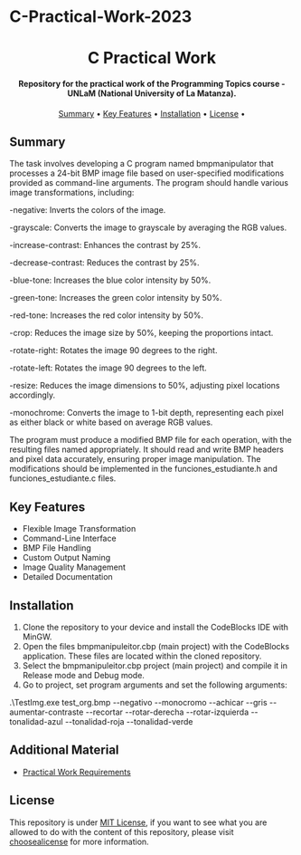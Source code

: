 # C-Practical-Work-2023
<h1 align="center">
C Practical Work
</h1>
<h4 align="center">
Repository for the practical work of the Programming Topics course - UNLaM (National University of La Matanza).
</h4>

<p align="center">
    <a href="#----summary">Summary</a> •
    <a href="#----key-features">Key Features</a> •
    <a href="#----installation">Installation</a> •
    <a href="#----license">License</a> •
</p>

<h2>
    Summary
</h2>

  The task involves developing a C program named bmpmanipulator that processes a 24-bit BMP image file based on user-specified modifications provided as command-line arguments. The program should handle various image transformations, including:
  
-negative: Inverts the colors of the image.

-grayscale: Converts the image to grayscale by averaging the RGB values.

-increase-contrast: Enhances the contrast by 25%.

-decrease-contrast: Reduces the contrast by 25%.

-blue-tone: Increases the blue color intensity by 50%.

-green-tone: Increases the green color intensity by 50%.

-red-tone: Increases the red color intensity by 50%.

-crop: Reduces the image size by 50%, keeping the proportions intact.

-rotate-right: Rotates the image 90 degrees to the right.

-rotate-left: Rotates the image 90 degrees to the left.

-resize: Reduces the image dimensions to 50%, adjusting pixel locations accordingly.

-monochrome: Converts the image to 1-bit depth, representing each pixel as either black or white based on average RGB values.

The program must produce a modified BMP file for each operation, with the resulting files named appropriately. It should read and write BMP headers and pixel data accurately, ensuring proper image manipulation. The modifications should be implemented in the funciones_estudiante.h and funciones_estudiante.c files.


<h2>
    Key Features
</h2>
<p>
    <ul>
        <li>
            Flexible Image Transformation
        </li>
        <li>
            Command-Line Interface
        </li>
        <li>
            BMP File Handling
        </li>
        <li>
            Custom Output Naming
        </li>
        <li>
            Image Quality Management
        </li>
        <li>
            Detailed Documentation
        </li>
    </ul>
</p>

<h2>
    Installation
</h2>

 1. Clone the repository to your device and install the CodeBlocks IDE with MinGW.
 2. Open the files bmpmanipuleitor.cbp (main project) with the CodeBlocks application. These files are located within the cloned repository.
 3. Select the bmpmanipuleitor.cbp project (main project) and compile it in Release mode and Debug mode.
 4. Go to project, set program arguments and set the following arguments:
    
 .\TestImg.exe test_org.bmp --negativo --monocromo --achicar --gris --aumentar-contraste --recortar --rotar-derecha --rotar-izquierda --tonalidad-azul --tonalidad-roja --tonalidad-verde 

 ## Additional Material
-   [Practical Work Requirements](./.github/requirements.md)

<h2>
    License
</h2>
<p>
    This repository is under <a href="./LICENSE" target="_blank">MIT License</a>, if you want to see what you are allowed to do with the content of this repository, please visit <a href="https://choosealicense.com/licenses/" target="_blank">choosealicense</a> for more information.
</p>
